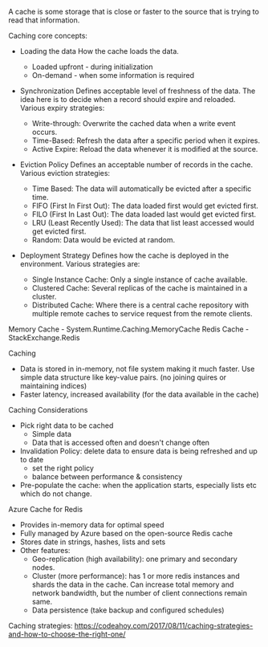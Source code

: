 A cache is some storage that is close or faster to the source that is trying to read that information. 

Caching core concepts:
- Loading the data
    How the cache loads the data.
    * Loaded upfront - during initialization
    * On-demand - when some information is required
    
- Synchronization
    Defines acceptable level of freshness of the data. The idea here is to decide when a record should expire and reloaded. Various expiry strategies:
    * Write-through: Overwrite the cached data when a write event occurs.
    * Time-Based: Refresh the data after a specific period when it expires. 
    * Active Expire: Reload the data whenever it is modified at the source.

- Eviction Policy
    Defines an acceptable number of records in the cache. Various eviction strategies:
    * Time Based: The data will automatically be evicted after a specific time. 
    * FIFO (First In First Out): The data loaded first would get evicted first.
    * FILO (First In Last Out): The data loaded last would get evicted first. 
    * LRU (Least Recently Used): The data that list least accessed would get evicted first. 
    * Random: Data would be evicted at random. 

- Deployment Strategy
    Defines how the cache is deployed in the environment. Various strategies are:
    * Single Instance Cache: Only a single instance of cache available. 
    * Clustered Cache: Several replicas of the cache is maintained in a cluster. 
    * Distributed Cache: Where there is a central cache repository with multiple remote caches to service request from the remote clients. 

Memory Cache - System.Runtime.Caching.MemoryCache
Redis Cache - StackExchange.Redis

Caching
- Data is stored in in-memory, not file system making it much faster. Use simple data structure like key-value pairs. (no joining quires or maintaining indices)
- Faster latency, increased availability (for the data available in the cache)

Caching Considerations
- Pick right data to be cached
    - Simple data
    - Data that is accessed often and doesn't change often
- Invalidation Policy: delete data to ensure data is being refreshed and up to date
    - set the right policy
    - balance between performance & consistency
- Pre-populate the cache: when the application starts, especially lists etc which do not change.

Azure Cache for Redis
 - Provides in-memory data for optimal speed
 - Fully managed by Azure based on the open-source Redis cache
 - Stores date in strings, hashes, lists and sets
 - Other features: 
    - Geo-replication (high availability): one primary and secondary nodes.
    - Cluster (more performance): has 1 or more redis instances and shards the data in the cache. Can increase total memory and network bandwidth, but the number of client connections remain same. 
    - Data persistence (take backup and configured schedules)


Caching strategies:
https://codeahoy.com/2017/08/11/caching-strategies-and-how-to-choose-the-right-one/

